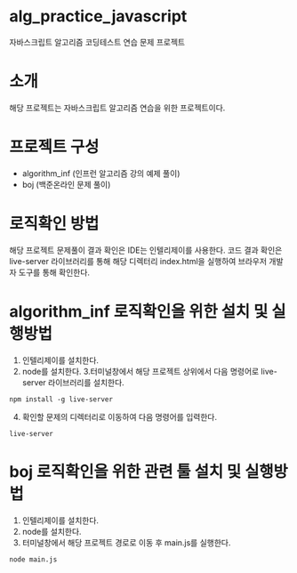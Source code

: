 # alg_practice_javascript
자바스크립트 알고리즘 코딩테스트 연습 문제 프로젝트

# 소개
해당 프로젝트는 자바스크립트 알고리즘 연습을 위한 프로젝트이다.

# 프로젝트 구성 
  * algorithm_inf (인프런 알고리즘 강의 예제 풀이)
  * boj (백준온라인 문제 풀이)

# 로직확인 방법
해당 프로젝트 문제풀이 결과 확인은 IDE는 인텔리제이를 사용한다.
코드 결과 확인은 live-server 라이브러리를 통해 해당 디렉터리 index.html을 실행하여 브라우저 개발자 도구를 통해 확인한다.

# algorithm_inf 로직확인을 위한 설치 및 실행방법
1. 인텔리제이를 설치한다.
2. node를 설치한다.
3.터미널창에서 해당 프로젝트 상위에서 다음 명령어로 live-server 라이브러리를 설치한다.
```
npm install -g live-server
```
4. 확인할 문제의 디렉터리로 이동하여 다음 명령어를 입력한다.
```
live-server
```
# boj 로직확인을 위한 관련 툴 설치 및 실행방법
1. 인텔리제이를 설치한다.
2. node를 설치한다.
3. 터미널창에서 해당 프로젝트 경로로 이동 후 main.js를 실행한다.
```
node main.js
```